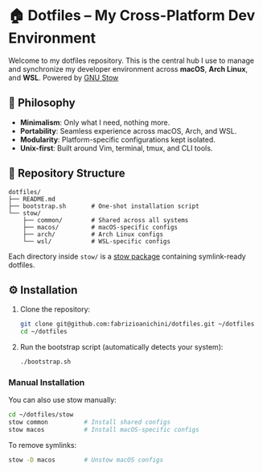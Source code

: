 # 🏠 Dotfiles – My Cross-Platform Dev Environment

Welcome to my dotfiles repository. This is the central hub I use to manage and synchronize my developer environment across **macOS**, **Arch Linux**, and **WSL**. Powered by [GNU Stow](https://www.gnu.org/software/stow/)

## 🧘 Philosophy

- **Minimalism**: Only what I need, nothing more.
- **Portability**: Seamless experience across macOS, Arch, and WSL.
- **Modularity**: Platform-specific configurations kept isolated.
- **Unix-first**: Built around Vim, terminal, tmux, and CLI tools.

## 📁 Repository Structure

```
dotfiles/
├── README.md
├── bootstrap.sh       # One-shot installation script
└── stow/
    ├── common/        # Shared across all systems
    ├── macos/         # macOS-specific configs
    ├── arch/          # Arch Linux configs
    └── wsl/           # WSL-specific configs
```

Each directory inside `stow/` is a [stow package](https://www.gnu.org/software/stow/manual/stow.html#Concepts) containing symlink-ready dotfiles.


## ⚙️ Installation

1. Clone the repository:
   ```bash
   git clone git@github.com:fabrizioanichini/dotfiles.git ~/dotfiles
   cd ~/dotfiles
   ```

2. Run the bootstrap script (automatically detects your system):
   ```bash
   ./bootstrap.sh
   ```

### Manual Installation

You can also use stow manually:

```bash
cd ~/dotfiles/stow
stow common          # Install shared configs
stow macos           # Install macOS-specific configs
```

To remove symlinks:

```bash
stow -D macos        # Unstow macOS configs
```
